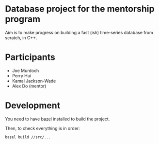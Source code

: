 # Database project for the mentorship program

Aim is to make progress on building a fast (ish) time-series database from scratch, in C++.

# Participants

- Joe Murdoch
- Perry Hui
- Kamai Jackson-Wade
- Alex Do (mentor)

# Development

You need to have [bazel](https://bazel.build/install) installed to build the project.

Then, to check everything is in order:

```sh
bazel build //src/...
```
